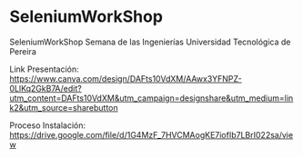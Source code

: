 # SeleniumWorkShop
SeleniumWorkShop Semana de las Ingenierías Universidad Tecnológica de Pereira

Link Presentación:
https://www.canva.com/design/DAFts10VdXM/AAwx3YFNPZ-0LlKq2GkB7A/edit?utm_content=DAFts10VdXM&utm_campaign=designshare&utm_medium=link2&utm_source=sharebutton

Proceso Instalación:
https://drive.google.com/file/d/1G4MzF_7HVCMAogKE7iofIb7LBrI022sa/view
